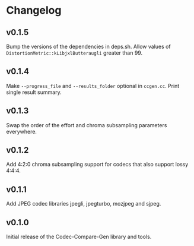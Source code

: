 # Changelog

## v0.1.5

Bump the versions of the dependencies in deps.sh.
Allow values of `DistortionMetric::kLibjxlButteraugli` greater than 99.

## v0.1.4

Make `--progress_file` and `--results_folder` optional in `ccgen.cc`.
Print single result summary.

## v0.1.3

Swap the order of the effort and chroma subsampling parameters everywhere.

## v0.1.2

Add 4:2:0 chroma subsampling support for codecs that also support lossy 4:4:4.

## v0.1.1

Add JPEG codec libraries jpegli, jpegturbo, mozjpeg and sjpeg.

## v0.1.0

Initial release of the Codec-Compare-Gen library and tools.
